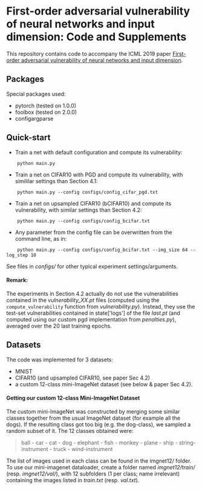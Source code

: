 First-order adversarial vulnerability of neural networks and input dimension: Code and Supplements
==================================================================================================

This repository contains code to accompany the ICML 2019 paper
[First-order adversarial vulnerability of neural networks and input dimension](http://proceedings.mlr.press/v97/simon-gabriel19a.html).

Packages
--------

Special packages used:
- pytorch (tested on 1.0.0)
- foolbox (tested on 2.0.0)
- configargparse

Quick-start
-----------
- Train a net with default configuration and compute its vulnerability:
```
    python main.py
```
- Train a net on CIFAR10 with PGD and compute its vulnerability, with
  simililar settings than Section 4.1:
```
    python main.py --config configs/config_cifar_pgd.txt
```
- Train a net on upsampled CIFAR10 (bCIFAR10) and compute its vulnerability,
  with similar settings than Section 4.2:

```
    python main.py --config configs/config_bcifar.txt
```
- Any parameter from the config file can be overwritten from the command line,
  as in:
```
    python main.py --config configs/config_bcifar.txt --img_size 64 --log_step 10
```
See files in _configs/_ for other typical experiment settings/arguments.

#### Remark:
The experiments in Section 4.2 actually do not use the vulnerabilities contained
in the _vulnerability_XX.pt_ files (computed using the `compute_vulnerability`
function from _vulnerability.py_). Instead, they use the test-set
vulnerabilities contained in state['logs'] of the file _last.pt_ (and computed
using our custom pgd implementation from _penalties.py_), averaged over the 20
last training epochs.

Datasets
--------

The code was implemented for 3 datasets:
- MNIST
- CIFAR10 (and upsampled CIFAR10, see paper Sec 4.2)
- a custom 12-class mini-ImageNet dataset (see below & paper Sec 4.2).

#### Getting our custom 12-class Mini-ImageNet Dataset
The custom mini-ImageNet was constructed by merging some similar classes together
from the usual ImageNet dataset (for example all the dogs). If the resulting
class got too big (e.g. the dog-class), we sampled a random subset of it.
The 12 classes obtained were:

> ball - car - cat - dog - elephant - fish - monkey - plane - ship -
> string-instrument - truck - wind-instrument

The list of images used in each class can be found in the imgnet12/ folder.  To
use our mini-imagenet dataloader, create a folder named _imgnet12/train/_
(resp. _imgnet12/val/_), with 12 subfolders (1 per class; name irrelevant)
containing the images listed in _train.txt_ (resp. _val.txt_).
